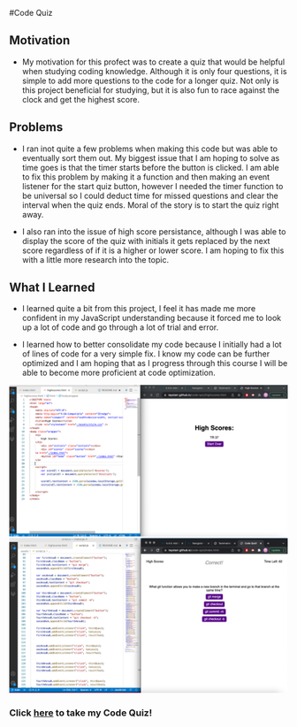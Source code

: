 #Code Quiz

## Motivation

- My motivation for this profect was to create a quiz that would be helpful when studying coding knowledge. Although it is only four questions, it is simple to add more questions to the code for a longer quiz. Not only is this project beneficial for studying, but it is also fun to race against the clock and get the highest score.

## Problems

- I ran inot quite a few problems when making this code but was able to eventually sort them out. My biggest issue that I am hoping to solve as time goes is that the timer starts before the button is clicked. I am able to fix this problem by making it a function and then making an event listener for the start quiz button, however I needed the timer function to be universal so I could deduct time for missed questions and clear the interval when the quiz ends. Moral of the story is to start the quiz right away.

- I also ran into the issue of high score persistance, although I was able to display the score of the quiz with initials it gets replaced by the next score regardless of if it is a higher or lower score. I am hoping to fix this with a little more research into the topic.

## What I Learned

- I learned quite a bit from this project, I feel it has made me more confident in my JavaScript understanding because it forced me to look up a lot of code and go through a lot of trial and error.

- I learned how to better consolidate my code because I initially had a lot of lines of code for a very simple fix. I know my code can be further optimized and I am hoping that as I progress through this course I will be able to become more proficient at code optimization.

![alt text](./assets/images/CQ-SS1.png)
![alt text](./assets/images/CQ-SS2.png)

### Click [here](https://taystarr.github.io/code-quiz/) to take my Code Quiz!